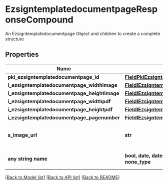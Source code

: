 # EzsigntemplatedocumentpageResponseCompound

An Ezsigntemplatedocumentpage Object and children to create a complete structure

## Properties
Name | Type | Description | Notes
------------ | ------------- | ------------- | -------------
**pki_ezsigntemplatedocumentpage_id** | [**FieldPkiEzsigntemplatedocumentpageID**](FieldPkiEzsigntemplatedocumentpageID.md) |  | 
**i_ezsigntemplatedocumentpage_widthimage** | [**FieldIEzsigntemplatedocumentpageWidthimage**](FieldIEzsigntemplatedocumentpageWidthimage.md) |  | 
**i_ezsigntemplatedocumentpage_heightimage** | [**FieldIEzsigntemplatedocumentpageHeightimage**](FieldIEzsigntemplatedocumentpageHeightimage.md) |  | 
**i_ezsigntemplatedocumentpage_widthpdf** | [**FieldIEzsigntemplatedocumentpageWidthpdf**](FieldIEzsigntemplatedocumentpageWidthpdf.md) |  | 
**i_ezsigntemplatedocumentpage_heightpdf** | [**FieldIEzsigntemplatedocumentpageHeightpdf**](FieldIEzsigntemplatedocumentpageHeightpdf.md) |  | 
**i_ezsigntemplatedocumentpage_pagenumber** | [**FieldIEzsigntemplatedocumentpagePagenumber**](FieldIEzsigntemplatedocumentpagePagenumber.md) |  | 
**s_image_url** | **str** | The Url to the Ezsigntemplatedocumentpage&#39;s rasterized image.  Url will expire after 5 minutes. | 
**any string name** | **bool, date, datetime, dict, float, int, list, str, none_type** | any string name can be used but the value must be the correct type | [optional]

[[Back to Model list]](../README.md#documentation-for-models) [[Back to API list]](../README.md#documentation-for-api-endpoints) [[Back to README]](../README.md)


